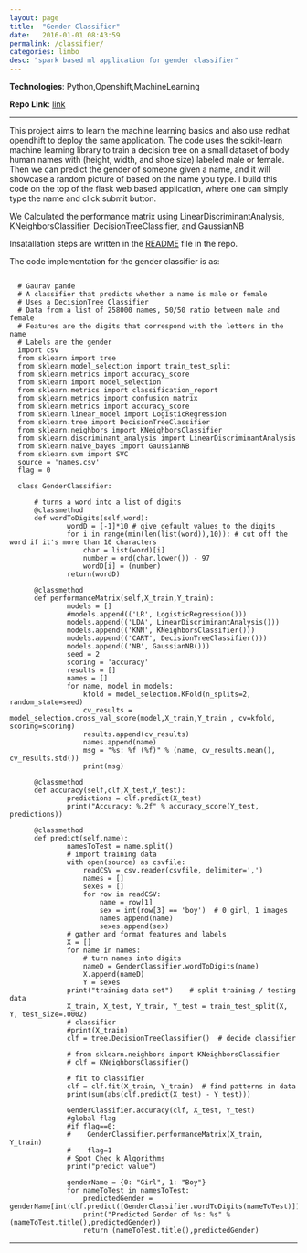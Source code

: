 ```yaml
---
layout: page
title:  "Gender Classifier"
date:   2016-01-01 08:43:59
permalink: /classifier/
categories: limbo
desc: "spark based ml application for gender classifier"
---
```


**Technologies**: Python,Openshift,MachineLearning

**Repo Link**: [link](https://github.com/Gaurav-Pande/openshift-python.git)

---


This project aims to learn the machine learning  basics and also use redhat opendhift to deploy the same application. 
The code uses the scikit-learn machine learning library to train a decision tree on a small dataset of body human names with (height, width, and shoe size) labeled male or female. Then we can predict the gender of someone given a name, and it will showcase a random picture of based on the name you type. I build this code on the top of the flask web based application, where one can simply type the name and click submit button.

We Calculated the performance matrix using LinearDiscriminantAnalysis, KNeighborsClassifier, DecisionTreeClassifier, and GaussianNB 

Insatallation steps are written in the [README](https://github.com/Gaurav-Pande/openshift-python/blob/master/README.md) file in the repo.

The code implementation for the gender classifier is as:

```

  # Gaurav pande
  # A classifier that predicts whether a name is male or female
  # Uses a DecisionTree Classifier
  # Data from a list of 258000 names, 50/50 ratio between male and female
  # Features are the digits that correspond with the letters in the name
  # Labels are the gender
  import csv
  from sklearn import tree
  from sklearn.model_selection import train_test_split
  from sklearn.metrics import accuracy_score
  from sklearn import model_selection
  from sklearn.metrics import classification_report
  from sklearn.metrics import confusion_matrix
  from sklearn.metrics import accuracy_score
  from sklearn.linear_model import LogisticRegression
  from sklearn.tree import DecisionTreeClassifier
  from sklearn.neighbors import KNeighborsClassifier
  from sklearn.discriminant_analysis import LinearDiscriminantAnalysis
  from sklearn.naive_bayes import GaussianNB
  from sklearn.svm import SVC
  source = 'names.csv'
  flag = 0

  class GenderClassifier:

      # turns a word into a list of digits
      @classmethod
      def wordToDigits(self,word):
              wordD = [-1]*10 # give default values to the digits
              for i in range(min(len(list(word)),10)): # cut off the word if it's more than 10 characters
                  char = list(word)[i]
                  number = ord(char.lower()) - 97
                  wordD[i] = (number)
              return(wordD)

      @classmethod
      def performanceMatrix(self,X_train,Y_train):
              models = []
              #models.append(('LR', LogisticRegression()))
              models.append(('LDA', LinearDiscriminantAnalysis()))
              models.append(('KNN', KNeighborsClassifier()))
              models.append(('CART', DecisionTreeClassifier()))
              models.append(('NB', GaussianNB()))
              seed = 2
              scoring = 'accuracy'
              results = []
              names = []
              for name, model in models:
                  kfold = model_selection.KFold(n_splits=2, random_state=seed)
                  cv_results = model_selection.cross_val_score(model,X_train,Y_train , cv=kfold, scoring=scoring)
                  results.append(cv_results)
                  names.append(name)
                  msg = "%s: %f (%f)" % (name, cv_results.mean(), cv_results.std())
                  print(msg)

      @classmethod
      def accuracy(self,clf,X_test,Y_test):
              predictions = clf.predict(X_test)
              print("Accuracy: %.2f" % accuracy_score(Y_test, predictions))

      @classmethod
      def predict(self,name):
              namesToTest = name.split()
              # import training data
              with open(source) as csvfile:
                  readCSV = csv.reader(csvfile, delimiter=',')
                  names = []
                  sexes = []
                  for row in readCSV:
                      name = row[1]
                      sex = int(row[3] == 'boy')  # 0 girl, 1 images
                      names.append(name)
                      sexes.append(sex)
              # gather and format features and labels
              X = []
              for name in names:
                  # turn names into digits
                  nameD = GenderClassifier.wordToDigits(name)
                  X.append(nameD)
                  Y = sexes
              print("training data set")    # split training / testing data
              X_train, X_test, Y_train, Y_test = train_test_split(X, Y, test_size=.0002)
              # classifier
              #print(X_train)
              clf = tree.DecisionTreeClassifier()  # decide classifier

              # from sklearn.neighbors import KNeighborsClassifier
              # clf = KNeighborsClassifier()

              # fit to classifier
              clf = clf.fit(X_train, Y_train)  # find patterns in data
              print(sum(abs(clf.predict(X_test) - Y_test)))

              GenderClassifier.accuracy(clf, X_test, Y_test)
              #global flag
              #if flag==0:
              #    GenderClassifier.performanceMatrix(X_train, Y_train)
              #    flag=1
              # Spot Chec k Algorithms
              print("predict value")

              genderName = {0: "Girl", 1: "Boy"}
              for nameToTest in namesToTest:
                  predictedGender = genderName[int(clf.predict([GenderClassifier.wordToDigits(nameToTest)]))]
                  print("Predicted Gender of %s: %s" % (nameToTest.title(),predictedGender))
                  return (nameToTest.title(),predictedGender)

```


---
